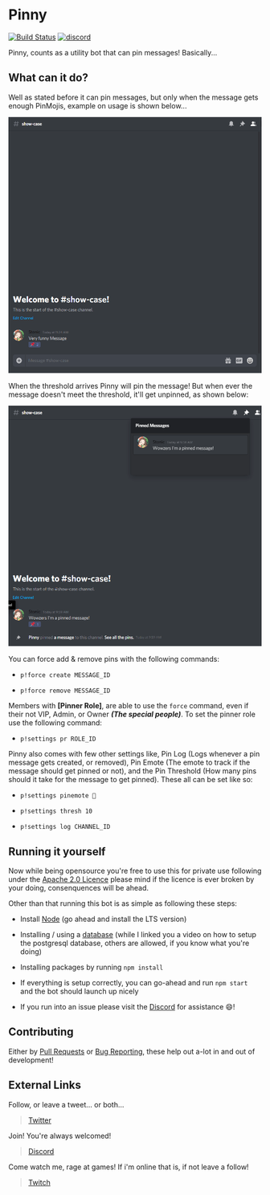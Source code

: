 # Pinny

[![Build Status](https://travis-ci.com/whoastonic/Pinny.svg?branch=master)](https://travis-ci.com/whoastonic/Pinny)
[![discord](https://canary.discordapp.com/api/guilds/706565700923162706/widget.png)](https://discord.gg/fyDKtAhW)


Pinny, counts as a utility bot that can pin messages! Basically...

## What can it do?

Well as stated before it can pin messages, but only when the message gets enough PinMojis, example on usage is shown below...

![The image isn't loading](assets/images/create.gif)

When the threshold arrives Pinny will pin the message! But when ever the message doesn't meet the threshold, it'll get unpinned, as shown below:

![The image isn't loading](assets/images/remove.gif)

You can force add & remove pins with the following commands:

* `p!force create MESSAGE_ID`

* `p!force remove MESSAGE_ID`

Members with **[Pinner Role]**, are able to use the `force` command, even if their not VIP, Admin, or Owner ***(The special people)***. To set the pinner role use the following command:

* `p!settings pr ROLE_ID`

Pinny also comes with few other settings like, Pin Log (Logs whenever a pin message gets created, or removed), Pin Emote (The emote to track if the message should get pinned or not),  and the Pin Threshold (How many pins should it take for the message to get pinned). These all can be set like so:

* `p!settings pinemote 📌`

* `p!settings thresh 10`

* `p!settings log CHANNEL_ID`

## Running it yourself

Now while being opensource you're free to use this for private use following under the [Apache 2.0 Licence](https://github.com/whoastonic/Pinny/blob/master/LICENSE) please mind if the licence is ever broken by your doing, consenquences will be ahead.

Other than that running this bot is as simple as following these steps:

* Install [Node](https://nodejs.org/en/)
(go ahead and install the LTS version)

* Installing / using a [database](https://www.youtube.com/watch?v=xaWlS9HtWYw)
(while I linked you a video on how to setup the postgresql database, others are allowed, if you know what you're doing)

* Installing packages by running `npm install`

* If everything is setup correctly, you can go-ahead and run `npm start` and the bot should launch up nicely

* If you run into an issue please visit the [Discord](https://discord.gg/fyDKtAh) for assistance 😄!

## Contributing

Either by [Pull Requests]() or [Bug Reporting](), these help out a-lot in and out of development!

## External Links

Follow, or leave a tweet... or both...
> [Twitter](https://twitter.com/whoastonic)

Join! You're always welcomed!
> [Discord](https://discord.gg/fyDKtAhW)

Come watch me, rage at games! If i'm online that is, if not leave a follow!
> [Twitch](https://www.twitch.tv/whoastonict)
